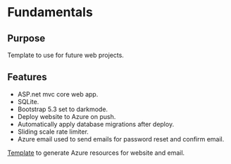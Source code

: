 # Fundamentals

## Purpose
Template to use for future web projects.

## Features
- ASP.net mvc core web app.
- SQLite.
- Bootstrap 5.3 set to darkmode.
- Deploy website to Azure on push.
- Automatically apply database migrations after deploy.
- Sliding scale rate limiter.
- Azure email used to send emails for password reset and confirm email.

[Template](https://github.com/nicholasbergesen/fundamentals/blob/f415ac966b48e18fd7ecb860476be0a8702199b0/ExportedTemplate-fundamentals-rg.zip) to generate Azure resources for website and email.
